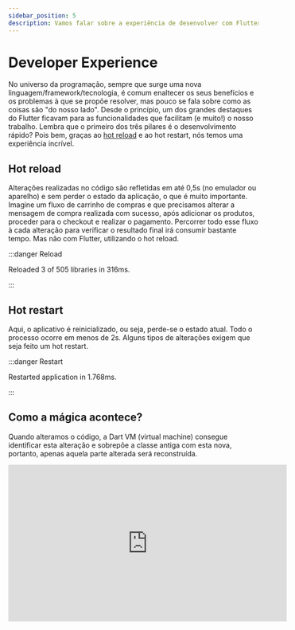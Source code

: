 ```yaml
---
sidebar_position: 5
description: Vamos falar sobre a experiência de desenvolver com Flutter
---
```


# Developer Experience

No universo da programação, sempre que surge uma nova linguagem/framework/tecnologia, é comum enaltecer os seus benefícios e os problemas à que se propõe resolver, mas pouco se fala sobre como as coisas são "do nosso lado". Desde o princípio, um dos grandes destaques do Flutter ficavam para as funcionalidades que facilitam \(e muito!\) o nosso trabalho. Lembra que o primeiro dos três pilares é o desenvolvimento rápido? Pois bem, graças ao [hot reload](https://flutter.dev/docs/development/tools/hot-reload) e ao hot restart, nós temos uma experiência incrível. 

## Hot reload

Alterações realizadas no código são refletidas em até 0,5s \(no emulador ou aparelho\) e sem perder o estado da aplicação, o que é muito importante. Imagine um fluxo de carrinho de compras e que precisamos alterar a mensagem de compra realizada com sucesso, após adicionar os produtos, proceder para o checkout e realizar o pagamento. Percorrer todo esse fluxo à cada alteração para verificar o resultado final irá consumir bastante tempo. Mas não com Flutter, utilizando o hot reload.

:::danger Reload

Reloaded 3 of 505 libraries in 316ms.

:::

## Hot restart

Aqui, o aplicativo é reinicializado, ou seja, perde-se o estado atual. Todo o processo ocorre em menos de 2s. Alguns tipos de alterações exigem que seja feito um hot restart.

:::danger Restart

Restarted application in 1.768ms.

:::

## Como a mágica acontece?

Quando alteramos o código, a Dart VM \(virtual machine\) consegue identificar esta alteração e sobrepõe a classe antiga com esta nova, portanto, apenas aquela parte alterada será reconstruída.

<div class="video-container">
<iframe width="560" height="315" src="https://www.youtube.com/embed/XiHGg1ZyTiQ" title="YouTube video player" frameborder="0" allow="accelerometer; autoplay; clipboard-write; encrypted-media; gyroscope; picture-in-picture" allowfullscreen></iframe>
</div>